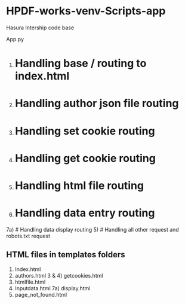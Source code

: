# HPDF-works-venv-Scripts-app
Hasura Intership code base

App.py
1) # Handling base / routing to index.html
2) # Handling author json file routing
3) # Handling set cookie routing
4) # Handling get cookie routing
6) # Handling html file routing
7) # Handling data entry routing
7a) # Handling data display routing
5) # Handling all other request and robots.txt request

HTML files in templates folders
--------------------------------
1) Index.html
2) authors.html
3 & 4) getcookies.html
6) htmlfile.html
7) Inputdata.html
7a) display.html
5) page_not_found.html
